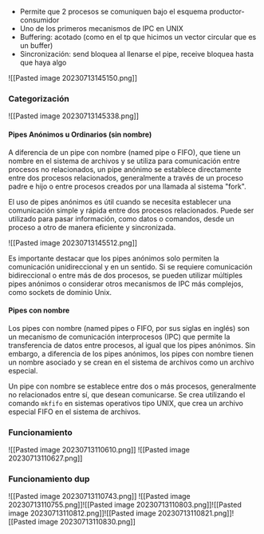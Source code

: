 - Permite que 2 procesos se comuniquen bajo el esquema productor-consumidor
- Uno de los primeros mecanismos de IPC en UNIX
- Buffering: acotado (como en el tp que hicimos un vector circular que es un buffer)
- Sincronización: send bloquea al llenarse el pipe, receive bloquea hasta que haya algo

![[Pasted image 20230713145150.png]]

### Categorización
![[Pasted image 20230713145338.png]]
#### Pipes Anónimos u Ordinarios (sin nombre)
A diferencia de un pipe con nombre (named pipe o FIFO), que tiene un nombre en el sistema de archivos y se utiliza para comunicación entre procesos no relacionados, un pipe anónimo se establece directamente entre dos procesos relacionados, generalmente a través de un proceso padre e hijo o entre procesos creados por una llamada al sistema "fork".

El uso de pipes anónimos es útil cuando se necesita establecer una comunicación simple y rápida entre dos procesos relacionados. Puede ser utilizado para pasar información, como datos o comandos, desde un proceso a otro de manera eficiente y sincronizada.

![[Pasted image 20230713145512.png]]

Es importante destacar que los pipes anónimos solo permiten la comunicación unidireccional y en un sentido. Si se requiere comunicación bidireccional o entre más de dos procesos, se pueden utilizar múltiples pipes anónimos o considerar otros mecanismos de IPC más complejos, como sockets de dominio Unix.

#### Pipes con nombre
Los pipes con nombre (named pipes o FIFO, por sus siglas en inglés) son un mecanismo de comunicación interprocesos (IPC) que permite la transferencia de datos entre procesos, al igual que los pipes anónimos. Sin embargo, a diferencia de los pipes anónimos, los pipes con nombre tienen un nombre asociado y se crean en el sistema de archivos como un archivo especial.

Un pipe con nombre se establece entre dos o más procesos, generalmente no relacionados entre sí, que desean comunicarse. Se crea utilizando el comando `mkfifo` en sistemas operativos tipo UNIX, que crea un archivo especial FIFO en el sistema de archivos.

### Funcionamiento
![[Pasted image 20230713110610.png]]
![[Pasted image 20230713110627.png]]



### Funcionamiento dup
![[Pasted image 20230713110743.png]]
![[Pasted image 20230713110755.png]]![[Pasted image 20230713110803.png]]![[Pasted image 20230713110812.png]]![[Pasted image 20230713110821.png]]![[Pasted image 20230713110830.png]]